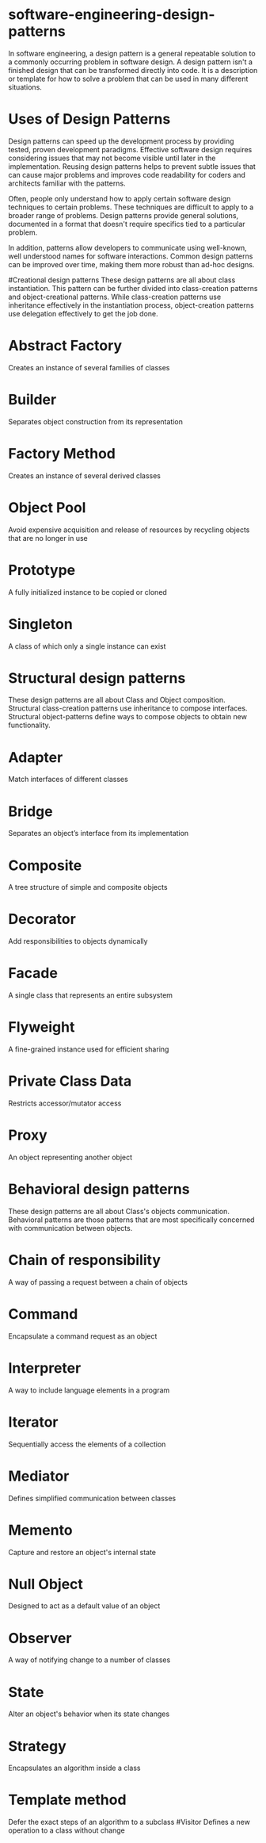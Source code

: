 # software-engineering-design-patterns
In software engineering, a design pattern is a general repeatable solution to a commonly occurring problem in software design. A design pattern isn't a finished design that can be transformed directly into code. It is a description or template for how to solve a problem that can be used in many different situations.

# Uses of Design Patterns
Design patterns can speed up the development process by providing tested, proven development paradigms. Effective software design requires considering issues that may not become visible until later in the implementation. Reusing design patterns helps to prevent subtle issues that can cause major problems and improves code readability for coders and architects familiar with the patterns.

Often, people only understand how to apply certain software design techniques to certain problems. These techniques are difficult to apply to a broader range of problems. Design patterns provide general solutions, documented in a format that doesn't require specifics tied to a particular problem.

In addition, patterns allow developers to communicate using well-known, well understood names for software interactions. Common design patterns can be improved over time, making them more robust than ad-hoc designs.

#Creational design patterns
These design patterns are all about class instantiation. This pattern can be further divided into class-creation patterns and object-creational patterns. While class-creation patterns use inheritance effectively in the instantiation process, object-creation patterns use delegation effectively to get the job done.


# Abstract Factory
Creates an instance of several families of classes
# Builder
Separates object construction from its representation
# Factory Method
Creates an instance of several derived classes
# Object Pool
Avoid expensive acquisition and release of resources by recycling objects that are no longer in use
# Prototype
A fully initialized instance to be copied or cloned
# Singleton
A class of which only a single instance can exist

# Structural design patterns
These design patterns are all about Class and Object composition. Structural class-creation patterns use inheritance to compose interfaces. Structural object-patterns define ways to compose objects to obtain new functionality.


# Adapter
Match interfaces of different classes
# Bridge
Separates an object’s interface from its implementation
# Composite
A tree structure of simple and composite objects
# Decorator
Add responsibilities to objects dynamically
# Facade
A single class that represents an entire subsystem
# Flyweight
A fine-grained instance used for efficient sharing
# Private Class Data
Restricts accessor/mutator access
# Proxy
An object representing another object


# Behavioral design patterns
These design patterns are all about Class's objects communication. Behavioral patterns are those patterns that are most specifically concerned with communication between objects.


# Chain of responsibility
A way of passing a request between a chain of objects
# Command
Encapsulate a command request as an object
# Interpreter
A way to include language elements in a program
# Iterator
Sequentially access the elements of a collection
# Mediator
Defines simplified communication between classes
# Memento
Capture and restore an object's internal state
# Null Object
Designed to act as a default value of an object
# Observer
A way of notifying change to a number of classes
# State
Alter an object's behavior when its state changes
# Strategy
Encapsulates an algorithm inside a class
# Template method
Defer the exact steps of an algorithm to a subclass
#Visitor
Defines a new operation to a class without change
